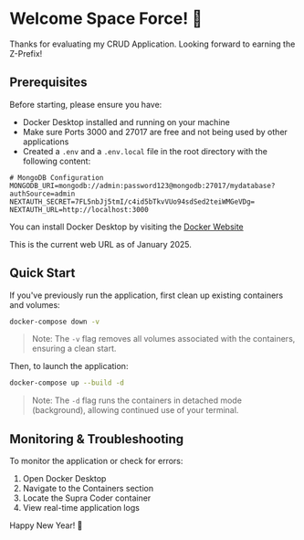 # Welcome Space Force! 🚀

Thanks for evaluating my CRUD Application. Looking forward to earning the Z-Prefix!

## Prerequisites

Before starting, please ensure you have:
- Docker Desktop installed and running on your machine
- Make sure Ports 3000 and 27017 are free and not being used by other applications
- Created a `.env` and a `.env.local` file in the root directory with the following content:
```.env and env.local
# MongoDB Configuration
MONGODB_URI=mongodb://admin:password123@mongodb:27017/mydatabase?authSource=admin
NEXTAUTH_SECRET=7FL5nbJj5tmI/c4id5bTkvVUo94sdSed2teiWMGeVDg=
NEXTAUTH_URL=http://localhost:3000
```

You can install Docker Desktop by visiting the [Docker Website](https://app.docker.com/)

This is the current web URL as of January 2025.

## Quick Start

If you've previously run the application, first clean up existing containers and volumes:
```bash
docker-compose down -v
```
> Note: The `-v` flag removes all volumes associated with the containers, ensuring a clean start.

Then, to launch the application:
```bash
docker-compose up --build -d
```

> Note: The `-d` flag runs the containers in detached mode (background), allowing continued use of your terminal.

## Monitoring & Troubleshooting

To monitor the application or check for errors:
1. Open Docker Desktop
2. Navigate to the Containers section
3. Locate the Supra Coder container
4. View real-time application logs

Happy New Year! 🎉